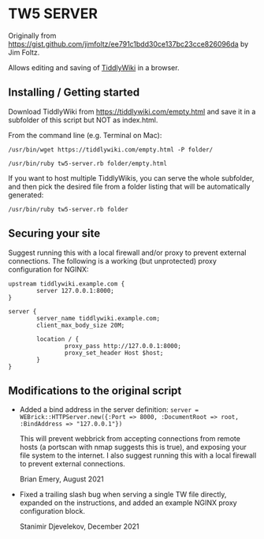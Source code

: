 # TW5 SERVER
Originally from https://gist.github.com/jimfoltz/ee791c1bdd30ce137bc23cce826096da by Jim Foltz.

Allows editing and saving of [TiddlyWiki](https://tiddlywiki.com) in a browser.

## Installing / Getting started
Download TiddlyWiki from https://tiddlywiki.com/empty.html and save it in a subfolder of this script but NOT as index.html.

From the command line (e.g. Terminal on Mac):

`/usr/bin/wget https://tiddlywiki.com/empty.html -P folder/`

`/usr/bin/ruby tw5-server.rb folder/empty.html`

If you want to host multiple TiddlyWikis, you can serve the whole subfolder, and then pick the desired file from a folder listing that will be automatically generated:

`/usr/bin/ruby tw5-server.rb folder`

## Securing your site
Suggest running this with a local firewall and/or proxy to prevent external connections. The following is a working (but unprotected) proxy configuration for NGINX:

```nginx
upstream tiddlywiki.example.com {
        server 127.0.0.1:8000;
}

server {
        server_name tiddlywiki.example.com;
        client_max_body_size 20M;

        location / {
                proxy_pass http://127.0.0.1:8000;
                proxy_set_header Host $host;
        }
}
```

## Modifications to the original script
* Added a bind address in the server definition:
  ```server = WEBrick::HTTPServer.new({:Port => 8000, :DocumentRoot => root, :BindAddress => "127.0.0.1"})```

  This will prevent webbrick from accepting connections from remote hosts (a portscan with nmap 
  suggests this is true), and exposing your file system to the internet. I also suggest running 
  this with a local firewall to prevent external connections.

  Brian Emery, August 2021

* Fixed a trailing slash bug when serving a single TW file directly, expanded on the instructions, and added an example NGINX proxy configuration block.
  
  Stanimir Djevelekov, December 2021
